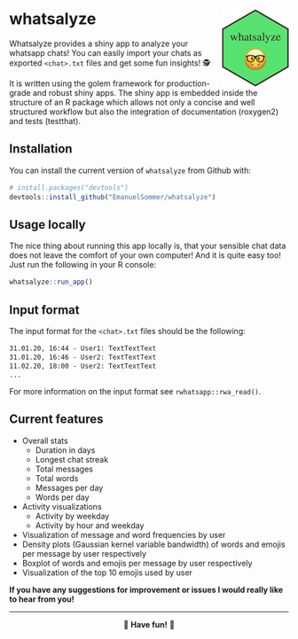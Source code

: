 
# whatsalyze <img src="inst/app/www/hex-whatsalyze.png" align="right" width="120" />

Whatsalyze provides a shiny app to analyze your whatsapp chats\! You can
easily import your chats as exported `<chat>.txt` files and get some fun
insights\! 🕵

It is written using the golem framework for production-grade and robust
shiny apps. The shiny app is embedded inside the structure of an R
package which allows not only a concise and well structured workflow but
also the integration of documentation (roxygen2) and tests (testthat).

## Installation

You can install the current version of `whatsalyze` from Github with:

``` r
# install.packages("devtools")
devtools::install_github("EmanuelSommer/whatsalyze")
```

## Usage locally

The nice thing about running this app locally is, that your sensible
chat data does not leave the comfort of your own computer\! And it is
quite easy too\! Just run the following in your R console:

``` r
whatsalyze::run_app()
```

## Input format

The input format for the `<chat>.txt` files should be the following:

    31.01.20, 16:44 - User1: TextTextText
    31.01.20, 16:46 - User2: TextTextText
    11.02.20, 18:00 - User2: TextTextText
    ...

For more information on the input format see `rwhatsapp::rwa_read()`.

## Current features

  - Overall stats
      - Duration in days
      - Longest chat streak
      - Total messages
      - Total words
      - Messages per day
      - Words per day
  - Activity visualizations
      - Activity by weekday
      - Activity by hour and weekday
  - Visualization of message and word frequencies by user
  - Density plots (Gaussian kernel variable bandwidth) of words and
    emojis per message by user respectively
  - Boxplot of words and emojis per message by user respectively
  - Visualization of the top 10 emojis used by user

**If you have any suggestions for improvement or issues I would really
like to hear from you\!**

-----

<center>

👋 **Have fun\!** 👋

</center>
